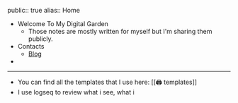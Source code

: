 public:: true
alias:: Home

- Welcome To My Digital Garden
	- Those notes are mostly written for myself but I'm sharing them publicly.
- Contacts
	- [Blog](https://aetherhjf.com)
-
- ---
- You can find all the templates that I use here: [[🖨 templates]]
- I use logseq to review what i see, what i